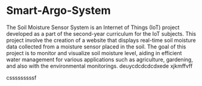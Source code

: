 # Smart-Argo-System
The Soil Moisture Sensor System is an Internet of Things (IoT) project developed as a part of the second-year curriculum for the IoT subjects. This project involve the creation of a website that displays real-time soil moisture data collected from a moisture sensor placed  in the soil. The goal of this project is to monitor and visualize soil moisture level, aiding in efficient water management for various applications such as agriculture, gardening, and also with the environmental monitorings. deuycdcdcdcdxede
xjkmffvff

csssssssssf
